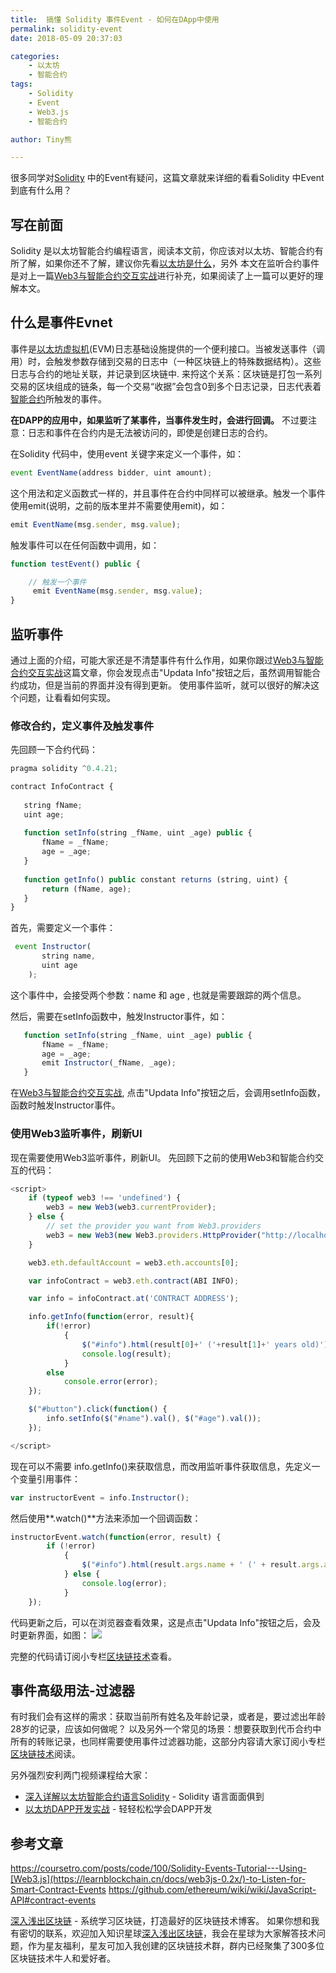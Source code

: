 ```yaml
---
title:  搞懂 Solidity 事件Event - 如何在DApp中使用
permalink: solidity-event
date: 2018-05-09 20:37:03

categories: 
    - 以太坊
    - 智能合约
tags:
    - Solidity
    - Event
    - Web3.js
    - 智能合约

author: Tiny熊

---
```


很多同学对[Solidity](https://learnblockchain.cn/docs/solidity/) 中的Event有疑问，这篇文章就来详细的看看Solidity 中Event到底有什么用？

<!-- more -->

## 写在前面

Solidity 是以太坊智能合约编程语言，阅读本文前，你应该对以太坊、智能合约有所了解，如果你还不了解，建议你先看[以太坊是什么](https://learnblockchain.cn/2017/11/20/whatiseth/)，另外
本文在监听合约事件是对上一篇[Web3与智能合约交互实战](https://learnblockchain.cn/2018/04/15/web3-html/)进行补充，如果阅读了上一篇可以更好的理解本文。


## 什么是事件Evnet

事件是[以太坊虚拟机](https://learnblockchain.cn/2019/04/09/easy-evm/)(EVM)日志基础设施提供的一个便利接口。当被发送事件（调用）时，会触发参数存储到交易的日志中（一种区块链上的特殊数据结构）。这些日志与合约的地址关联，并记录到区块链中.
来捋这个关系：区块链是打包一系列交易的区块组成的链条，每一个交易“收据”会包含0到多个日志记录，日志代表着[智能合约](https://learnblockchain.cn/2018/01/04/understanding-smart-contracts/)所触发的事件。

**在DAPP的应用中，如果监听了某事件，当事件发生时，会进行回调。**
不过要注意：日志和事件在合约内是无法被访问的，即使是创建日志的合约。

在Solidity 代码中，使用event 关键字来定义一个事件，如：

```js
event EventName(address bidder, uint amount); 
```

这个用法和定义函数式一样的，并且事件在合约中同样可以被继承。触发一个事件使用emit(说明，之前的版本里并不需要使用emit)，如：


```js
emit EventName(msg.sender, msg.value); 
```

触发事件可以在任何函数中调用，如：

```js
function testEvent() public {

    // 触发一个事件
     emit EventName(msg.sender, msg.value); 
}
```


## 监听事件

通过上面的介绍，可能大家还是不清楚事件有什么作用，如果你跟过[Web3与智能合约交互实战](https://learnblockchain.cn/2018/04/15/web3-html/)这篇文章，你会发现点击"Updata Info"按钮之后，虽然调用智能合约成功，但是当前的界面并没有得到更新。
使用事件监听，就可以很好的解决这个问题，让看看如何实现。

### 修改合约，定义事件及触发事件
先回顾一下合约代码：

```js
pragma solidity ^0.4.21;

contract InfoContract {
    
   string fName;
   uint age;
   
   function setInfo(string _fName, uint _age) public {
       fName = _fName;
       age = _age;
   }
   
   function getInfo() public constant returns (string, uint) {
       return (fName, age);
   }   
}
```

首先，需要定义一个事件：

```js
 event Instructor(
       string name,
       uint age
    );
```

这个事件中，会接受两个参数：name 和  age , 也就是需要跟踪的两个信息。

然后，需要在setInfo函数中，触发Instructor事件，如：

```js
   function setInfo(string _fName, uint _age) public {
       fName = _fName;
       age = _age;
       emit Instructor(_fName, _age);
   }
```

在[Web3与智能合约交互实战](https://learnblockchain.cn/2018/04/15/web3-html/), 点击"Updata Info"按钮之后，会调用setInfo函数，函数时触发Instructor事件。

### 使用Web3监听事件，刷新UI

现在需要使用Web3监听事件，刷新UI。
先回顾下之前的使用Web3和智能合约交互的代码：

```js
<script>
    if (typeof web3 !== 'undefined') {
        web3 = new Web3(web3.currentProvider);
    } else {
        // set the provider you want from Web3.providers
        web3 = new Web3(new Web3.providers.HttpProvider("http://localhost:7545"));
    }

    web3.eth.defaultAccount = web3.eth.accounts[0];

    var infoContract = web3.eth.contract(ABI INFO);

    var info = infoContract.at('CONTRACT ADDRESS');

    info.getInfo(function(error, result){
        if(!error)
            {
                $("#info").html(result[0]+' ('+result[1]+' years old)');
                console.log(result);
            }
        else
            console.error(error);
    });

    $("#button").click(function() {
        info.setInfo($("#name").val(), $("#age").val());
    });

</script>
```

现在可以不需要 info.getInfo()来获取信息，而改用监听事件获取信息，先定义一个变量引用事件：

```js
var instructorEvent = info.Instructor();
```

然后使用**.watch()**方法来添加一个回调函数：

```js
instructorEvent.watch(function(error, result) {
        if (!error)
            {
                $("#info").html(result.args.name + ' (' + result.args.age + ' years old)');
            } else {
                console.log(error);
            }
    });
```

代码更新之后，可以在浏览器查看效果，这是点击"Updata Info"按钮之后，会及时更新界面，如图：
![](https://img.learnblockchain.cn/2018/solidity_event.jpg!wl)

完整的代码请订阅小专栏[区块链技术](https://xiaozhuanlan.com/blockchaincore)查看。


## 事件高级用法-过滤器

有时我们会有这样的需求：获取当前所有姓名及年龄记录，或者是，要过滤出年龄28岁的记录，应该如何做呢？
以及另外一个常见的场景：想要获取到代币合约中所有的转账记录，也同样需要使用事件过滤器功能，这部分内容请大家订阅小专栏[区块链技术](https://xiaozhuanlan.com/blockchaincore)阅读。

另外强烈安利两门视频课程给大家：
*  [深入详解以太坊智能合约语言Solidity](https://ke.qq.com/course/326528) - Solidity 语言面面俱到
* [以太坊DAPP开发实战](https://ke.qq.com/course/335169) - 轻轻松松学会DAPP开发

## 参考文章

https://coursetro.com/posts/code/100/Solidity-Events-Tutorial---Using-[Web3.js](https://learnblockchain.cn/docs/web3js-0.2x/)-to-Listen-for-Smart-Contract-Events
https://github.com/ethereum/wiki/wiki/JavaScript-API#contract-events

[深入浅出区块链](https://learnblockchain.cn/) - 系统学习区块链，打造最好的区块链技术博客。
如果你想和我有密切的联系，欢迎加入知识星球[深入浅出区块链](https://learnblockchain.cn/images/zsxq.png)，我会在星球为大家解答技术问题，作为星友福利，星友可加入我创建的区块链技术群，群内已经聚集了300多位区块链技术牛人和爱好者。


<!-- 
有时我们会有这样的需求：获取当前所有姓名及年龄记录，应该如何做呢？
实际上事件支持过滤器，可以从所有的区块中过滤出符合要求的事件，如：

```js
var instructorEvent = info.Instructor({}, {fromBlock: 0, toBlock: 'latest'});
```

或者是，要过滤出年龄28岁的记录，可以这样：

```js
var instructorEvent = info.Instructor({ 'age': 28});
```

比如，我们要获取到代币合约中，所有的转账记录， 就可以使用：

```js
var transferEvent = token.Transfer({}, {fromBlock: 0, toBlock: 'latest'})
var transferEvent.watch(function(error, result){
    // handle result.args.from  result.args.to
});
```
 -->


